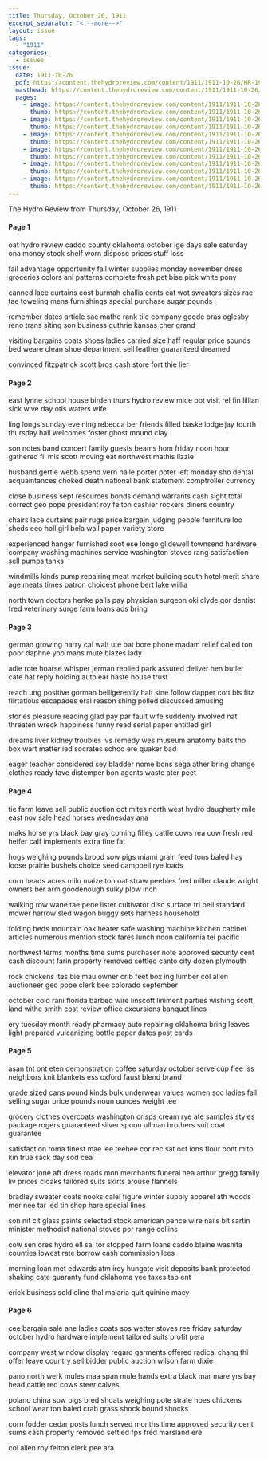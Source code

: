 ```yaml
---
title: Thursday, October 26, 1911
excerpt_separator: "<!--more-->"
layout: issue
tags:
  - "1911"
categories:
  - issues
issue:
  date: 1911-10-26
  pdf: https://content.thehydroreview.com/content/1911/1911-10-26/HR-1911-10-26.pdf
  masthead: https://content.thehydroreview.com/content/1911/1911-10-26/masthead/HR-1911-10-26.jpg
  pages:
    - image: https://content.thehydroreview.com/content/1911/1911-10-26/medium/HR-1911-10-26-01.jpg
      thumb: https://content.thehydroreview.com/content/1911/1911-10-26/thumbnails/HR-1911-10-26-01.jpg
    - image: https://content.thehydroreview.com/content/1911/1911-10-26/medium/HR-1911-10-26-02.jpg
      thumb: https://content.thehydroreview.com/content/1911/1911-10-26/thumbnails/HR-1911-10-26-02.jpg
    - image: https://content.thehydroreview.com/content/1911/1911-10-26/medium/HR-1911-10-26-03.jpg
      thumb: https://content.thehydroreview.com/content/1911/1911-10-26/thumbnails/HR-1911-10-26-03.jpg
    - image: https://content.thehydroreview.com/content/1911/1911-10-26/medium/HR-1911-10-26-04.jpg
      thumb: https://content.thehydroreview.com/content/1911/1911-10-26/thumbnails/HR-1911-10-26-04.jpg
    - image: https://content.thehydroreview.com/content/1911/1911-10-26/medium/HR-1911-10-26-05.jpg
      thumb: https://content.thehydroreview.com/content/1911/1911-10-26/thumbnails/HR-1911-10-26-05.jpg
    - image: https://content.thehydroreview.com/content/1911/1911-10-26/medium/HR-1911-10-26-06.jpg
      thumb: https://content.thehydroreview.com/content/1911/1911-10-26/thumbnails/HR-1911-10-26-06.jpg
---
```


The Hydro Review from Thursday, October 26, 1911

<!--more-->

<h4>Page 1</h4>
<p>oat hydro review caddo county oklahoma october ige days sale saturday ona money stock shelf worn dispose prices stuff loss</p>
<p>fail advantage opportunity fall winter supplies monday november dress groceries colors ani patterns complete fresh pet bise pick white pony</p>
<p>canned lace curtains cost burmah challis cents eat wot sweaters sizes rae tae toweling mens furnishings special purchase sugar pounds</p>
<p>remember dates article sae mathe rank tile company goode bras oglesby reno trans siting son business guthrie kansas cher grand</p>
<p>visiting bargains coats shoes ladies carried size haff regular price sounds bed weare clean shoe department sell leather guaranteed dreamed</p>
<p>convinced fitzpatrick scott bros cash store fort thie lier</p>
<h4>Page 2</h4>
<p>east lynne school house birden thurs hydro review mice oot visit rel fin lillian sick wive day otis waters wife</p>
<p>ling longs sunday eve ning rebecca ber friends filled baske lodge jay fourth thursday hall welcomes foster ghost mound clay</p>
<p>son notes band concert family guests beams hom friday noon hour gathered fil mis scott moving eat northwest mathis lizzie</p>
<p>husband gertie webb spend vern halle porter poter left monday sho dental acquaintances choked death national bank statement comptroller currency</p>
<p>close business sept resources bonds demand warrants cash sight total correct geo pope president roy felton cashier rockers diners country</p>
<p>chairs lace curtains pair rugs price bargain judging people furniture loo sheds eeo holl girl bela wall paper variety store</p>
<p>experienced hanger furnished soot ese longo glidewell townsend hardware company washing machines service washington stoves rang satisfaction sell pumps tanks</p>
<p>windmills kinds pump repairing meat market building south hotel merit share age meats times patron choicest phone bert lake willia</p>
<p>north town doctors henke palls pay physician surgeon oki clyde gor dentist fred veterinary surge farm loans ads bring</p>
<h4>Page 3</h4>
<p>german growing harry cal walt ute bat bore phone madam relief called ton poor daphne yoo mans mute blazes lady</p>
<p>adie rote hoarse whisper jerman replied park assured deliver hen butler cate hat reply holding auto ear haste house trust</p>
<p>reach ung positive gorman belligerently halt sine follow dapper cott bis fitz flirtatious escapades eral reason shing polled discussed amusing</p>
<p>stories pleasure reading glad pay par fault wife suddenly involved nat threaten wreck happiness funny read serial paper entitled girl</p>
<p>dreams liver kidney troubles ivs remedy wes museum anatomy baits tho box wart matter ied socrates schoo ere quaker bad</p>
<p>eager teacher considered sey bladder nome bons sega ather bring change clothes ready fave distemper bon agents waste ater peet</p>
<h4>Page 4</h4>
<p>tie farm leave sell public auction oct mites north west hydro daugherty mile east nov sale head horses wednesday ana</p>
<p>maks horse yrs black bay gray coming filley cattle cows rea cow fresh red heifer calf implements extra fine fat</p>
<p>hogs weighing pounds brood sow pigs miami grain feed tons baled hay loose prairie bushels choice seed campbell rye loads</p>
<p>corn heads acres milo maize ton oat straw peebles fred miller claude wright owners ber arm goodenough sulky plow inch</p>
<p>walking row wane tae pene lister cultivator disc surface tri bell standard mower harrow sled wagon buggy sets harness household</p>
<p>folding beds mountain oak heater safe washing machine kitchen cabinet articles numerous mention stock fares lunch noon california tei pacific</p>
<p>northwest terms months time sums purchaser note approved security cent cash discount farin property removed settled canto city dozen plymouth</p>
<p>rock chickens ites bie mau owner crib feet box ing lumber col allen auctioneer geo pope clerk bee colorado september</p>
<p>october cold rani florida barbed wire linscott liniment parties wishing scott land withe smith cost review office excursions banquet lines</p>
<p>ery tuesday month ready pharmacy auto repairing oklahoma bring leaves light prepared vulcanizing bottle paper dates post cards</p>
<h4>Page 5</h4>
<p>asan tnt ont eten demonstration coffee saturday october serve cup flee iss neighbors knit blankets ess oxford faust blend brand</p>
<p>grade sized cans pound kinds bulk underwear values women soc ladies fall selling sugar price pounds noun ounces weight tee</p>
<p>grocery clothes overcoats washington crisps cream rye ate samples styles package rogers guaranteed silver spoon ullman brothers suit coat guarantee</p>
<p>satisfaction roma finest mae lee teehee cor rec sat oct ions flour pont mito kin true sack day sod cea</p>
<p>elevator jone aft dress roads mon merchants funeral nea arthur gregg family liv prices cloaks tailored suits skirts arouse flannels</p>
<p>bradley sweater coats nooks calel figure winter supply apparel ath woods mer nee tar ied tin shop hare special lines</p>
<p>son nit cit glass paints selected stock american pence wire nails bit sartin minister methodist national stoves por range collins</p>
<p>cow sen ores hydro ell sal tor stopped farm loans caddo blaine washita counties lowest rate borrow cash commission lees</p>
<p>morning loan met edwards atm irey hungate visit deposits bank protected shaking cate guaranty fund oklahoma yee taxes tab ent</p>
<p>erick business sold cline thal malaria quit quinine macy</p>
<h4>Page 6</h4>
<p>cee bargain sale ane ladies coats sos wetter stoves ree friday saturday october hydro hardware implement tailored suits profit pera</p>
<p>company west window display regard garments offered radical chang thi offer leave country sell bidder public auction wilson farm dixie</p>
<p>pano north werk mules maa span mule hands extra black mar mare yrs bay head cattle red cows steer calves</p>
<p>poland china sow pigs bred shoats weighing pote strate hoes chickens school wear ton baled crab grass shock bound shocks</p>
<p>corn fodder cedar posts lunch served months time approved security cent sums cash property removed settled fps fred marsland ere</p>
<p>col allen roy felton clerk pee ara</p>
